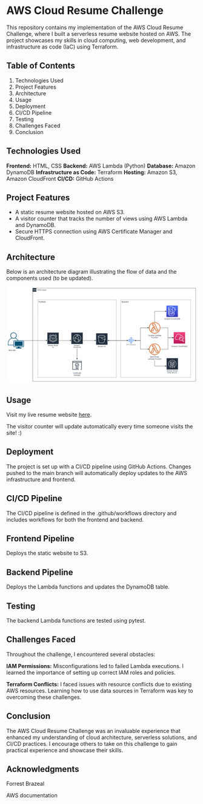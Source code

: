 # AWS Cloud Resume Challenge
This repository contains my implementation of the AWS Cloud Resume Challenge, where I built a serverless resume website hosted on AWS. The project showcases my skills in cloud computing, web development, and infrastructure as code (IaC) using Terraform.

## Table of Contents
1. Technologies Used
2. Project Features
3. Architecture
4. Usage
5. Deployment
6. CI/CD Pipeline
7. Testing
8. Challenges Faced
9. Conclusion


## Technologies Used
**Frontend:** HTML, CSS
**Backend:** AWS Lambda (Python)
**Database:** Amazon DynamoDB
**Infrastructure as Code:** Terraform
**Hosting:** Amazon S3, Amazon CloudFront
**CI/CD:** GitHub Actions


## Project Features
- A static resume website hosted on AWS S3.
- A visitor counter that tracks the number of views using AWS Lambda and DynamoDB.
- Secure HTTPS connection using AWS Certificate Manager and CloudFront.


## Architecture
Below is an architecture diagram illustrating the flow of data and the components used (to be updated). 

![Architecture Diagram](/resume-website/images/architecture.drawio.png)



## Usage
Visit my live resume website [here](https://www.michellenkomo.co.za).

The visitor counter will update automatically every time someone visits the site! :)


## Deployment
The project is set up with a CI/CD pipeline using GitHub Actions. Changes pushed to the main branch will automatically deploy updates to the AWS infrastructure and frontend.


## CI/CD Pipeline
The CI/CD pipeline is defined in the .github/workflows directory and includes workflows for both the frontend and backend.


## Frontend Pipeline
Deploys the static website to S3.


## Backend Pipeline
Deploys the Lambda functions and updates the DynamoDB table.


## Testing
The backend Lambda functions are tested using pytest.


## Challenges Faced
Throughout the challenge, I encountered several obstacles:

**IAM Permissions:** Misconfigurations led to failed Lambda executions. I learned the importance of setting up correct IAM roles and policies.

**Terraform Conflicts:** I faced issues with resource conflicts due to existing AWS resources. Learning how to use data sources in Terraform was key to overcoming these challenges.


## Conclusion
The AWS Cloud Resume Challenge was an invaluable experience that enhanced my understanding of cloud architecture, serverless solutions, and CI/CD practices. I encourage others to take on this challenge to gain practical experience and showcase their skills.


## Acknowledgments
Forrest Brazeal

AWS documentation
